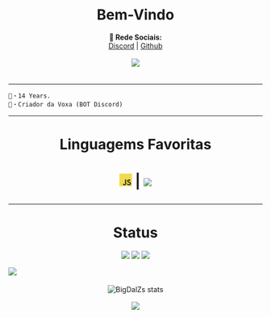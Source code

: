 <h1 align="center">Bem-Vindo</h1>

<p align="center">
  <b>🐼 Rede Sociais:</b><br>
  <a href="https://discord.gg/">Discord</a> |
  <a href="https://github.com/BigDalZs">Github</a>
  <br><br>
  <img src="http://38.media.tumblr.com/3a9dd6a53c8780fb3a0504e645643bed/tumblr_ngqesvUoJT1rv6v1wo1_400.gif">
  <br><br>
</p>

-----

```diff
🖤・14 Years.
🤖・Criador da Voxa (BOT Discord)
```

-----

<h1 align="center">Linguagems Favoritas<h1>

<p align="center"> 
  <code><img height="25" src="https://raw.githubusercontent.com/github/explore/80688e429a7d4ef2fca1e82350fe8e3517d3494d/topics/javascript/javascript.png"></code>&nbsp;|
  <code><img height="25" src="https://upload.wikimedia.org/wikipedia/commons/thumb/c/c3/Python-logo-notext.svg/1024px-Python-logo-notext.svg.png"></code>
</p>

-----

<h1 align="center">Status</h1>
<p align="center">
  <img src="https://img.shields.io/github/followers/BigDalZs?style=social">
  <img src="https://img.shields.io/github/stars/BigDalZs?style=social">
  <img src="https://komarev.com/ghpvc/?username=BigDalZs&color=blue">
</p>

<img src="https://activity-graph.herokuapp.com/graph?username=BigDalZs">

<p align="center"> <img align="center" src="https://github-readme-stats.vercel.app/api?username=BigDalZs&show_icons=true&include_all_commits=true&show_icons=true&title_color=fff&icon_color=79ff97&text_color=9f9f9f&bg_color=151515" alt="BigDalZs stats" /> </p>

<p align="center"> <img align="center" src="https://github-readme-stats.vercel.app/api/top-langs/?username=BigDalZs&layout=compact&show_icons=true&title_color=fff&icon_color=79ff97&text_color=9f9f9f&bg_color=151515" /></p>
